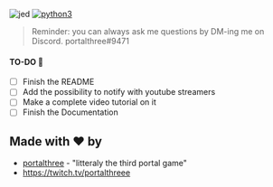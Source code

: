 ![jed](https://media.discordapp.net/attachments/798204858930036766/804760261927764028/Wisp_Thumbnail_Pack.png?width=1000&height=200)
[![python3](https://img.shields.io/badge/PYTHON-3.8.2-blueviolet?style=for-the-badge)](http://files.minecraftforge.net/maven/net/minecraftforge/forge/index_1.8.9.html)



>Reminder: you can always ask me questions by DM-ing me on Discord.
>portalthree#9471


#### TO-DO 📝
- [ ] Finish the README
- [ ] Add the possibility to notify with youtube streamers
- [ ] Make a complete video tutorial on it
- [ ] Finish the Documentation

## Made with ❤️ by
* [portalthree](https://github.com/portalthree) - "litteraly the third portal game" 
* https://twitch.tv/portalthreee